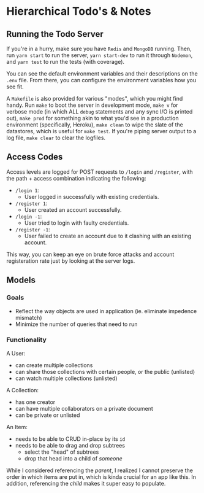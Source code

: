 # Hierarchical Todo's & Notes
## Running the Todo Server
If you're in a hurry, make sure you have `Redis` and `MongoDB` running. Then, run `yarn start` to run the server, `yarn start-dev` to run it through `Nodemon`, and `yarn test` to run the tests (with coverage).

You can see the default environment variables and their descriptions on the `.env` file. From there, you can configure the environment variables how you see fit.

A `Makefile` is also provided for various "modes", which you might find handy. Run `make` to boot the server in development mode, `make v` for verbose mode (in which ALL `debug` statements and any sync I/O is printed out), `make prod` for something akin to what you'd see in a production environment (specifically, Heroku), `make clean` to wipe the slate of the datastores, which is useful for `make test`. If you're piping server output to a log file, `make clear` to clear the logfiles.

## Access Codes
Access levels are logged for POST requests to `/login` and `/register`, with the path + access combination indicating the following:
- `/login 1`:
	- User logged in successfully with existing credentials.
- `/register 1`:
	- User created an account successfully.
- `/login -1`:
	- User tried to login with faulty credentials.
- `/register -1`:
	- User failed to create an account due to it clashing with an existing account.

This way, you can keep an eye on brute force attacks and account registeration rate just by looking at the server logs.

## Models
### Goals
- Reflect the way objects are used in application (ie. eliminate impedence mismatch)
- Minimize the number of queries that need to run

### Functionality
A User:
- can create multiple collections
- can share those collections with certain people, or the public (unlisted)
- can watch multiple collections (unlisted)

A Collection:
- has one creator
- can have multiple collaborators on a private document
- can be private or unlisted

An Item:
- needs to be able to CRUD in-place by its `id`
- needs to be able to drag and drop subtrees
	- select the "head" of subtrees
	- drop that head into a child of *someone*

While I considered referencing the *parent*, I realized I cannot preserve the order in which items are put in, which is kinda crucial for an app like this. In addition, referencing the *child* makes it super easy to populate.

<!-- TODO: sanity checks for fields -->